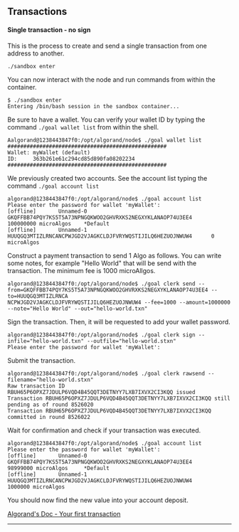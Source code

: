 ## Transactions

#### Single transaction - no sign

This is the process to create and send a single transaction from one address to another.

```
./sandbox enter
```

You can now interact with the node and run commands from within the container.

```
$ ./sandbox enter
Entering /bin/bash session in the sandbox container...
```

Be sure to have a wallet. You can verify your wallet ID by typing the command ```./goal wallet list``` from within the shell.

```
Aalgorand@1238443847f0:/opt/algorand/node$ ./goal wallet list
##################################################
Wallet: myWallet (default)
ID:     363b261e61c294cd85d890fa08202234
##################################################
```

We previously created two accounts. See the account list typing the command ```./goal account list```

```
algorand@1238443847f0:/opt/algorand/node$ ./goal account list
Please enter the password for wallet 'myWallet':
[offline]       Unnamed-0       GKQFFBB74PQY7KS5T5A73NPNGQKWOO2GHVRXKS2NEGXYKLANAOP74U3EE4      100000000 microAlgos    *Default
[offline]       Unnamed-1       HUUQGQ3MTIZLRNCANCPWJGD2VJAGKCLDJFVRYWQSTIJILQ6HEZUOJNWUW4      0 microAlgos
```

Construct a payment transaction to send 1 Algo as follows. You can write some notes, for example "Hello World" that will be send with the transaction. The minimum fee is 1000 microAllgos.

```
algorand@1238443847f0:/opt/algorand/node$ ./goal clerk send --from=GKQFFBB74PQY7KS5T5A73NPNGQKWOO2GHVRXKS2NEGXYKLANAOP74U3EE4 --to=HUUQGQ3MTIZLRNCA
NCPWJGD2VJAGKCLDJFVRYWQSTIJILQ6HEZUOJNWUW4 --fee=1000 --amount=1000000 --note="Hello World" --out="hello-world.txn"
```

Sign the transaction. Then, it will be requested to add your wallet password.

```
algorand@1238443847f0:/opt/algorand/node$ ./goal clerk sign --infile="hello-world.txn" --outfile="hello-world.stxn"
Please enter the password for wallet 'myWallet':
```

Submit the transaction.

```
algorand@1238443847f0:/opt/algorand/node$ ./goal clerk rawsend --filename="hello-world.stxn"
Raw transaction ID RBUH65P6OPXZ7JDULP6VQD4B45QQT3DETNYY7LXB7IXVX2CI3KQQ issued
Transaction RBUH65P6OPXZ7JDULP6VQD4B45QQT3DETNYY7LXB7IXVX2CI3KQQ still pending as of round 8526020
Transaction RBUH65P6OPXZ7JDULP6VQD4B45QQT3DETNYY7LXB7IXVX2CI3KQQ committed in round 8526022
```

Wait for confirmation and check if your transaction was executed.

```
algorand@1238443847f0:/opt/algorand/node$ ./goal account list
Please enter the password for wallet 'myWallet':
[offline]       Unnamed-0       GKQFFBB74PQY7KS5T5A73NPNGQKWOO2GHVRXKS2NEGXYKLANAOP74U3EE4      98999000 microAlgos     *Default
[offline]       Unnamed-1       HUUQGQ3MTIZLRNCANCPWJGD2VJAGKCLDJFVRYWQSTIJILQ6HEZUOJNWUW4      1000000 microAlgos
```

You should now find the new value into your account deposit.

[Algorand's Doc - Your first transaction](https://developer.algorand.org/docs/build-apps/hello_world/) 

------